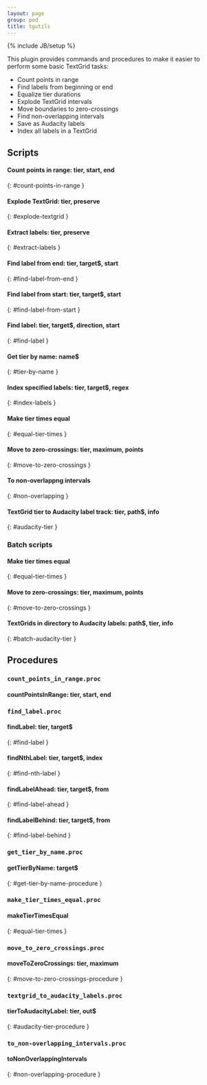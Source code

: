 ```yaml
---
layout: page
group: pod
title: tgutils
---
```

{% include JB/setup %}

This plugin provides commands and procedures to make it easier to perform
some basic TextGrid tasks:

* Count points in range
* Find labels from beginning or end
* Equalize tier durations
* Explode TextGrid intervals
* Move boundaries to zero-crossings
* Find non-overlapping intervals
* Save as Audacity labels
* Index all labels in a TextGrid

## Scripts

#### Count points in range: tier, start, end
{: #count-points-in-range }

#### Explode TextGrid: tier, preserve
{: #explode-textgrid }

#### Extract labels: tier, preserve
{: #extract-labels }

#### Find label from end: tier, target$, start
{: #find-label-from-end }

#### Find label from start: tier, target$, start
{: #find-label-from-start }

#### Find label: tier, target$, direction, start
{: #find-label }

#### Get tier by name: name$
{: #tier-by-name }

#### Index specified labels: tier, target$, regex
{: #index-labels }

#### Make tier times equal
{: #equal-tier-times }

#### Move to zero-crossings: tier, maximum, points
{: #move-to-zero-crossings }

#### To non-overlappng intervals
{: #non-overlapping }

#### TextGrid tier to Audacity label track: tier, path$, info
{: #audacity-tier }

### Batch scripts

#### Make tier times equal
{: #equal-tier-times }

#### Move to zero-crossings: tier, maximum, points
{: #move-to-zero-crossings }

#### TextGrids in directory to Audacity labels: path$, tier, info
{: #batch-audacity-tier }

## Procedures

### `count_points_in_range.proc`

#### countPointsInRange: tier, start, end

### `find_label.proc`

#### findLabel: tier, target$
{: #find-label }

#### findNthLabel: tier, target$, index
{: #find-nth-label }

#### findLabelAhead: tier, target$, from
{: #find-label-ahead }

#### findLabelBehind: tier, target$, from
{: #find-label-behind }

### `get_tier_by_name.proc`

#### getTierByName: target$
{: #get-tier-by-name-procedure }

### `make_tier_times_equal.proc`

#### makeTierTimesEqual
{: #equal-tier-times }

### `move_to_zero_crossings.proc`

#### moveToZeroCrossings: tier, maximum
{: #move-to-zero-crossings-procedure }

### `textgrid_to_audacity_labels.proc`

#### tierToAudacityLabel: tier, out$
{: #audacity-tier-procedure }

### `to_non-overlapping_intervals.proc`

#### toNonOverlappingIntervals
{: #non-overlapping-procedure }
